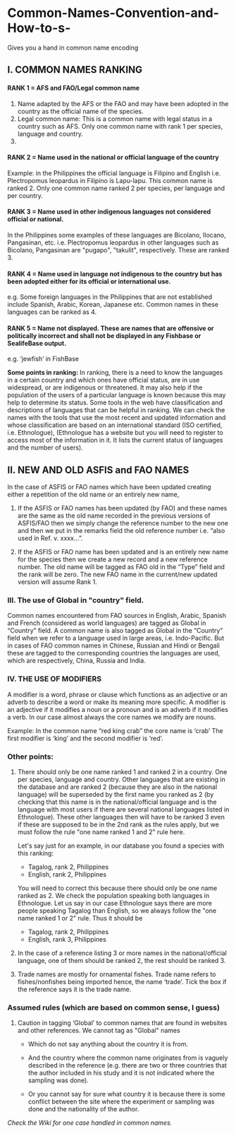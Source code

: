 # Common-Names-Convention-and-How-to-s-
Gives you a hand in common name encoding

## I. COMMON NAMES RANKING

#### RANK 1 = AFS and FAO/Legal common name

1. Name adapted by the AFS or the FAO and may have been adopted in the country as the official name of the species. 
2. Legal common name: This is a common name with legal status in a country such as AFS. Only one common name with rank 1 
   per species, language and country. 
3.


#### RANK 2 = Name used in the national or official language of the country
   Example: in the Philippines the official language is Filipino and English 
   i.e. Plectropomus leopardus  in Filipino is Lapu-lapu. This common name is ranked 2.
   Only one common name ranked 2 per species, per language and per country.


#### RANK 3 = Name used in other indigenous languages not considered official or national. 
   In the Philippines some examples of these languages are Bicolano, Ilocano, Pangasinan, etc. 
   i.e. Plectropomus leopardus in other languages such as Bicolano, Pangasinan are "pugapo", "takulit", 
        respectively. These are ranked 3. 

#### RANK 4 = Name used in language not indigenous to the country but has been adopted either for its official or international use. 
   e.g. Some foreign languages in the Philippines that are not established include Spanish, Arabic, Korean, Japanese etc. Common 
        names in these languages can be ranked as 4. 

#### RANK 5 = Name not displayed. These are names that are offensive or politically incorrect and shall not be displayed in any Fishbase or SealifeBase output.  
   e.g. ‘jewfish’ in FishBase





**Some points in ranking:**
In ranking, there is a need to know the languages in a certain country and which ones have official status, are in use widespread, or are indigenous or threatened. It may also help if the population of the users of a particular language is known because this may help to determine its status. Some tools in the web have classification and descriptions of languages that can be helpful in ranking. We can check the names with the tools that use the most recent and updated information and whose classification are based on an international standard (ISO certified, i.e. Ethnologue), (Ethnologue has a website but you will need to register to access most of the information in it. It lists the current status of languages and the number of users). 


## II. NEW AND OLD ASFIS and FAO NAMES

In the case of ASFIS or FAO names which have been updated creating either a repetition of the old name or an entirely new name, 

1. If the ASFIS or FAO names has been updated (by FAO) and these names are the same as the old name recorded in the previous versions of ASFIS/FAO 
   then we simply change the reference number to the new one and then we put in the remarks field the old reference number 
   i.e. “also used in Ref. v. xxxx...”. 

2. If the ASFIS or FAO name has been updated and is an entirely new name for the species then we create a new record and a 
   new reference number.
   The old name will be tagged as FAO old in the “Type” field and the rank will be zero.   The new FAO name in the 
   current/new updated version will assume Rank 1. 
   



### III. The use of Global in "country" field.
   Common names encountered from FAO sources in English, Arabic, Spanish and French (considered as world languages) are tagged as Global in “Country” field. 
   A common  name is also tagged as Global in the “Country” field when we refer to a language used in large areas, i.e. Indo-Pacific. But in cases of FAO common 
   names  in Chinese, Russian and Hindi or Bengali these are tagged to the corresponding countries the languages are used, which are respectively, China, 
   Russia and India.



### IV. THE USE OF MODIFIERS

   A modifier is a word, phrase or clause which functions as an adjective or an adverb to describe a word or make its meaning more specific. A modifier is an adjective if it modifies a noun or a pronoun and is an adverb if it modifies a verb. In our case almost always the core names we modify are nouns.<br/> 

Example:   In the common name “red king crab” the core name is ‘crab’
The first modifier is ‘king’ and the second modifier is ‘red’.

### Other points: 

1. There should only be one name ranked 1 and ranked 2 in a country. One per species, language and country. Other 
   languages that are existing in the database and are ranked 2 (because they are also in the national language) will be superseded by the 
   first name you ranked as 2 (by checking that this name is in the national/official language and is the language with most users if 
   there are several national languages listed in Ethnologue). These other languages then will have to be ranked 3 even if 
   these are supposed to be in the 2nd rank as the rules apply, but we must follow the rule "one name ranked 1 and 2" rule 
   here. 

   Let's say just for an example, in our database you found a species with this ranking:<br/>
   - Tagalog, rank 2, Philippines    
   - English, rank 2, Philippines

   You will need to correct this because there should only be one name ranked as 2. We check the population speaking both 
   languages in Ethnologue. Let us say in our case Ethnologue says there are more people speaking Tagalog than English, so we
   always follow the "one name ranked 1 or 2" rule. Thus it should be<br/> 
   - Tagalog, rank 2, Philippines   
   - English, rank 3, Philippines

2. In the case of a reference listing 3 or more names in the national/official language, one of them should be ranked 2, the rest 
   should be ranked 3.  

3. Trade names are mostly for ornamental fishes. Trade name refers to fishes/nonfishes being imported hence, the name 
   ‘trade’. Tick the box if the reference says it is the trade name. 


### Assumed rules (which are based on common sense, I guess) 
1. Caution in tagging ‘Global’ to common names that are found in websites and other references. We cannot tag as "Global" names 

   - Which do not say anything about the country it is from.
   
   - And the country where the common name originates from is vaguely described in the reference (e.g. there are two or three 
     countries that the author included in his study and it is not indicated where the sampling was done). 
	
   - Or you cannot say for sure what country it is because there is some conflict between the site where the experiment or sampling 
     was done and the nationality of the author. 






_Check the Wiki for one case handled in common names._ 

